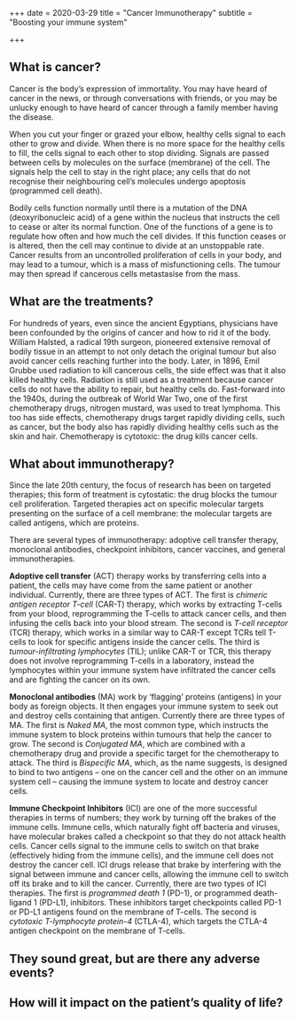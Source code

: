 +++
date = 2020-03-29
title = "Cancer Immunotherapy"
subtitle = "Boosting your immune system"

+++

## What is cancer?

Cancer is the body’s expression of immortality. You may have heard of cancer in the news, or through conversations with friends, or you may be unlucky enough to have heard of cancer through a family member having the disease. 

When you cut your finger or grazed your elbow, healthy cells signal to each other to grow and divide. When there is no more space for the healthy cells to fill, the cells signal to each other to stop dividing. Signals are passed between cells by molecules on the surface (membrane) of the cell. The signals help the cell to stay in the right place; any cells that do not recognise their neighbouring cell’s molecules undergo apoptosis (programmed cell death). 

Bodily cells function normally until there is a mutation of the DNA (deoxyribonucleic acid) of a gene within the nucleus that instructs the cell to cease or alter its normal function. One of the functions of a gene is to regulate how often and how much the cell divides. If this function ceases or is altered, then the cell may continue to divide at an unstoppable rate. Cancer results from an uncontrolled proliferation of cells in your body, and may lead to a tumour, which is a mass of misfunctioning cells. The tumour may then spread if cancerous cells metastasise from the mass.






## What are the treatments?

For hundreds of years, even since the ancient Egyptians, physicians have been confounded by the origins of cancer and how to rid it of the body. William Halsted, a radical 19th surgeon, pioneered extensive removal of bodily tissue in an attempt to not only detach the original tumour but also avoid cancer cells reaching further into the body. Later, in 1896, Emil Grubbe used radiation to kill cancerous cells, the side effect was that it also killed healthy cells. Radiation is still used as a treatment because cancer cells do not have the ability to repair, but healthy cells do. Fast-forward into the 1940s, during the outbreak of World War Two, one of the first chemotherapy drugs, nitrogen mustard, was used to treat lymphoma. This too has side effects, chemotherapy drugs target rapidly dividing cells, such as cancer, but the body also has rapidly dividing healthy cells such as the skin and hair. Chemotherapy is cytotoxic: the drug kills cancer cells.

## What about immunotherapy?

Since the late 20th century, the focus of research has been on targeted therapies; this form of treatment is cytostatic: the drug blocks the tumour cell proliferation. Targeted therapies act on specific molecular targets presenting on the surface of a cell membrane: the molecular targets are called antigens, which are proteins.

There are several types of immunotherapy: adoptive cell transfer therapy, monoclonal antibodies, checkpoint inhibitors, cancer vaccines, and general immunotherapies. 

**Adoptive cell transfer** (ACT) therapy works by transferring cells into a patient, the cells may have come from the same patient or another individual. Currently, there are three types of ACT. The first is *chimeric antigen receptor T-cell* (CAR-T) therapy, which works by extracting T-cells from your blood, reprogramming the T-cells to attack cancer cells, and then infusing the cells back into your blood stream. The second is *T-cell receptor* (TCR) therapy, which works in a similar way to CAR-T except TCRs tell T-cells to look for specific antigens inside the cancer cells. The third is *tumour-infiltrating lymphocytes* (TIL); unlike CAR-T or TCR, this therapy does not involve reprogramming T-cells in a laboratory, instead the lymphocytes within your immune system have infiltrated the cancer cells and are fighting the cancer on its own.

**Monoclonal antibodies** (MA) work by ‘flagging’ proteins (antigens) in your body as foreign objects. It then engages your immune system to seek out and destroy cells containing that antigen. Currently there are three types of MA. The first is *Naked MA*, the most common type, which instructs the immune system to block proteins within tumours that help the cancer to grow. The second is *Conjugated MA*, which are combined with a chemotherapy drug and provide a specific target for the chemotherapy to attack. The third is *Bispecific MA*, which, as the name suggests, is designed to bind to two antigens – one on the cancer cell and the other on an immune system cell – causing the immune system to locate and destroy cancer cells.

**Immune Checkpoint Inhibitors** (ICI) are one of the more successful therapies in terms of numbers; they work by turning off the brakes of the immune cells. Immune cells, which naturally fight off bacteria and viruses, have molecular brakes called a checkpoint so that they do not attack health cells. Cancer cells signal to the immune cells to switch on that brake (effectively hiding from the immune cells), and the immune cell does not destroy the cancer cell. ICI drugs release that brake by interfering with the signal between immune and cancer cells, allowing the immune cell to switch off its brake and to kill the cancer. Currently, there are two types of ICI therapies. The first is *programmed death 1* (PD-1), or programmed death-ligand 1 (PD-L1), inhibitors. These inhibitors target checkpoints called PD-1 or PD-L1 antigens found on the membrane of T-cells. The second is *cytotoxic T-lymphocyte protein-4* (CTLA-4), which targets the CTLA-4 antigen checkpoint on the membrane of T-cells.

## They sound great, but are there any adverse events?



## How will it impact on the patient’s quality of life?



